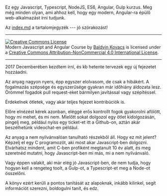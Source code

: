 Ez egy Javascript, Typescript, NodeJS, ES6, Angular, Gulp kurzus.
Meg még minden olyan, ami ahhoz kell, hogy egy modern, Angular-ra
épülő web-alkalmazást írni tudjunk.

Az [index.md](index.md) a tartalomjegyzék --- jó szórakozást!

***

<a rel="license" href="http://creativecommons.org/licenses/by-nc/4.0/"><img alt="Creative Commons License" style="border-width:0" src="https://i.creativecommons.org/l/by-nc/4.0/88x31.png" /></a><br /><span xmlns:dct="http://purl.org/dc/terms/" property="dct:title">Modern Javascript and Angular Course</span> by <a xmlns:cc="http://creativecommons.org/ns#" href="https://github.com/baldvin-kovacs/progcourse" property="cc:attributionName" rel="cc:attributionURL">Baldvin Kovacs</a> is licensed under a <a rel="license" href="http://creativecommons.org/licenses/by-nc/4.0/">Creative Commons Attribution-NonCommercial 4.0 International License</a>.

***

2017 Decemberében kezdtem írni, és kb hetente tervezek egy új
fejezetet hozzáadni.

Az anyag nagyon nyers, épp egyszer elolvasom, de csak a hibákért.
A fogalmazás szépsége és egyszerűsége gyakran már időhiány áldozata
lesz. Örömmel fogadok pull request-eket bármilyen javítással vagy
szépítéssel.

Érdekelnek ötletek, vagy akár teljes fejezet kontribúciók is.

Előre elnézést kérek azonban, eléggé erős kontrollt fogok gyakorolni
afölött, hogy mi mehet, és mi nem. Mielőtt sokat dolgozol egy ötlet
kidolgozásán, pingelj meg, például nyiss egy ticket-et itt a Github-on,
aztán akár beszélhetünk videochat-en például.

Az anyag a nem nyilvánvalóan tanulható részekből áll. Hogy ez mit jelent?
Képzelj el egy C programozót, aki most akar Javascript-ben dolgozni.
Elvárhatsz mindent, amit C-ben profiként megtanult 10 év alatt, és
meg szeretnéd mutatni, hogy Javascript-ben mi más, mi a nem nyilvánvaló.

Vagy éppen valakit, aki már elég jó Javascript-ben, de nem tudja,
hogy hogyan kell a rengeteg toolt, a Gulp-ot, a Typescript-et meg
a Node-ot összelőni.

A könyv ezért kerüli a pontos tanítását az alapoknak, inkább kilinkel,
segít információt szerezni, boldogulni tanít, és edz.
